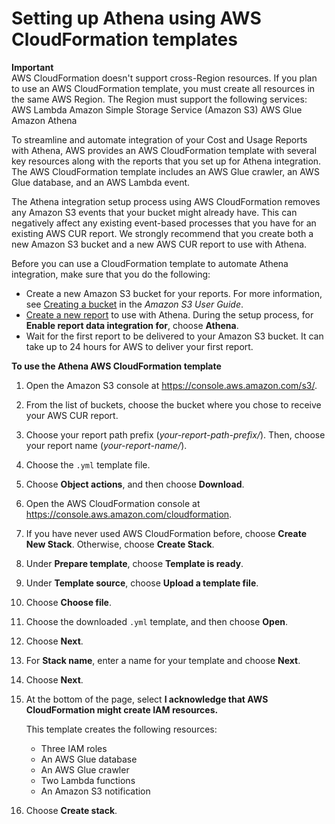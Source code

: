 # Setting up Athena using AWS CloudFormation templates<a name="use-athena-cf"></a>

**Important**  
AWS CloudFormation doesn't support cross\-Region resources\. If you plan to use an AWS CloudFormation template, you must create all resources in the same AWS Region\. The Region must support the following services:  
AWS Lambda
Amazon Simple Storage Service \(Amazon S3\)
AWS Glue
Amazon Athena

To streamline and automate integration of your Cost and Usage Reports with Athena, AWS provides an AWS CloudFormation template with several key resources along with the reports that you set up for Athena integration\. The AWS CloudFormation template includes an AWS Glue crawler, an AWS Glue database, and an AWS Lambda event\. 

The Athena integration setup process using AWS CloudFormation removes any Amazon S3 events that your bucket might already have\. This can negatively affect any existing event\-based processes that you have for an existing AWS CUR report\. We strongly recommend that you create both a new Amazon S3 bucket and a new AWS CUR report to use with Athena\.

Before you can use a CloudFormation template to automate Athena integration, make sure that you do the following:
+ Create a new Amazon S3 bucket for your reports\. For more information, see [Creating a bucket](https://docs.aws.amazon.com/AmazonS3/latest/userguide/create-bucket-overview.html) in the *Amazon S3 User Guide*\. 
+ [Create a new report](cur-create.md) to use with Athena\. During the setup process, for **Enable report data integration for**, choose **Athena**\.
+ Wait for the first report to be delivered to your Amazon S3 bucket\. It can take up to 24 hours for AWS to deliver your first report\.<a name="use-athena-cf-steps"></a>

**To use the Athena AWS CloudFormation template**

1. Open the Amazon S3 console at [https://console\.aws\.amazon\.com/s3/](https://console.aws.amazon.com/s3/)\.

1. From the list of buckets, choose the bucket where you chose to receive your AWS CUR report\.

1. Choose your report path prefix \(*your\-report\-path\-prefix/*\)\. Then, choose your report name \(*your\-report\-name/*\)\.

1. Choose the `.yml` template file\.

1. Choose **Object actions**, and then choose **Download**\.

1. Open the AWS CloudFormation console at [https://console\.aws\.amazon\.com/cloudformation](https://console.aws.amazon.com/cloudformation/)\.

1. If you have never used AWS CloudFormation before, choose **Create New Stack**\. Otherwise, choose **Create Stack**\.

1. Under **Prepare template**, choose **Template is ready**\.

1. Under **Template source**, choose **Upload a template file**\.

1. Choose **Choose file**\.

1. Choose the downloaded `.yml` template, and then choose **Open**\.

1. Choose **Next**\.

1. For **Stack name**, enter a name for your template and choose **Next**\.

1. Choose **Next**\.

1. At the bottom of the page, select **I acknowledge that AWS CloudFormation might create IAM resources\.** 

   This template creates the following resources:
   + Three IAM roles
   + An AWS Glue database
   + An AWS Glue crawler
   + Two Lambda functions
   + An Amazon S3 notification

1. Choose **Create stack**\.
